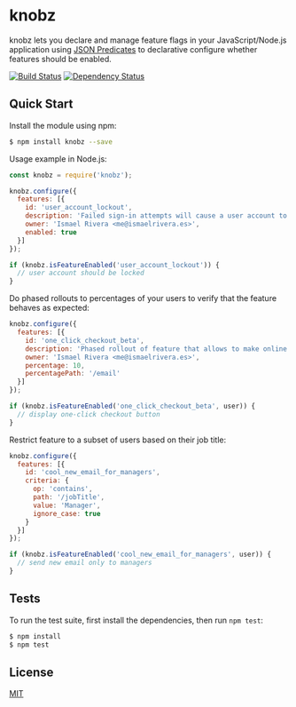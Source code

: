 # knobz
knobz lets you declare and manage feature flags in your JavaScript/Node.js application using [JSON Predicates](https://tools.ietf.org/id/draft-snell-json-test-01.html) to declarative configure whether features should be enabled.

[![Build Status](https://travis-ci.org/ismriv/knobz.svg?branch=master)](https://travis-ci.org/ismriv/knobz)
[![Dependency Status](https://gemnasium.com/badges/github.com/ismriv/knobz.svg)](https://gemnasium.com/github.com/ismriv/knobz)

## Quick Start

Install the module using npm:

```bash
$ npm install knobz --save
```

Usage example in Node.js:

```js
const knobz = require('knobz');

knobz.configure({
  features: [{
    id: 'user_account_lockout',
    description: 'Failed sign-in attempts will cause a user account to be locked.',
    owner: 'Ismael Rivera <me@ismaelrivera.es>',
    enabled: true
  }]
});

if (knobz.isFeatureEnabled('user_account_lockout')) {
  // user account should be locked
}
```

Do phased rollouts to percentages of your users to verify that the feature behaves as expected:

```js
knobz.configure({
  features: [{
    id: 'one_click_checkout_beta',
    description: 'Phased rollout of feature that allows to make online purchases with a single click.',
    owner: 'Ismael Rivera <me@ismaelrivera.es>',
    percentage: 10,
    percentagePath: '/email'
  }]
});

if (knobz.isFeatureEnabled('one_click_checkout_beta', user)) {
  // display one-click checkout button
}
```

Restrict feature to a subset of users based on their job title:

```js
knobz.configure({
  features: [{
    id: 'cool_new_email_for_managers',
    criteria: {
      op: 'contains',
      path: '/jobTitle',
      value: 'Manager',
      ignore_case: true
    }
  }]
});

if (knobz.isFeatureEnabled('cool_new_email_for_managers', user)) {
  // send new email only to managers
}
```

## Tests

  To run the test suite, first install the dependencies, then run `npm test`:

```bash
$ npm install
$ npm test
```

## License

[MIT](LICENSE)
